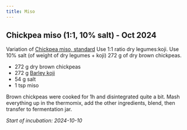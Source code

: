 ```yaml
---
title: Miso
---
```

## Chickpea miso (1:1, 10% salt) - Oct 2024
Variation of [Chickpea miso, standard](projects/fermentation/Koji%20recipes.md#Chickpea%20miso,%20standard)
Use 1:1 ratio dry legumes:koji. Use 10% salt (of weight of dry legumes + koji)
272 g of dry brown chickpeas. 
- 272 g dry brown chickpeas 
- 272 g [Barley koji](projects/fermentation/Barley%20koji.md)
- 54 g salt
- 1 tsp miso

Brown chickpeas were cooked for 1h and disintegrated quite a bit. Mash everything up in the thermomix, add the other ingredients, blend, then transfer to fermentation jar.

_Start of incubation: 2024-10-10_


